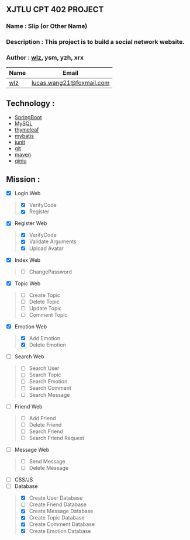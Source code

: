 ## XJTLU CPT 402 PROJECT

### Name : Slip (or Other Name)

### Description : This project is to build a social network website.

### Author : [wlz](https://www.github.com/wanglz111), ysm, yzh, xrx
| Name | Email |
| ---- | ----- |
| [wlz](https://www.github.com/wanglz111) | [lucas.wang21@foxmail.com](mailto:lucas.wang21@foxmail.com) |




## Technology :
- [SpringBoot](https://spring.io/projects/spring-boot)
- [MySQL](https://www.mysql.com/)
- [thymeleaf](https://www.thymeleaf.org/)
- [mybatis](https://www.mybatis.org/)
- [junit](https://junit.org/)
- [git](https://git-scm.com/)
- [maven](https://maven.apache.org/)
- [qiniu](https://www.qiniu.com/)


## Mission :
- [x] Login Web
> - [x] VerifyCode
> - [x] Register
- [x] Register Web
> - [x] VerifyCode
> - [x] Validate Arguments
> - [x] Upload Avatar
- [x] Index Web
> - [ ] ChangePassword
- [x] Topic Web
> - [ ] Create Topic
> - [ ] Delete Topic
> - [ ] Update Topic
> - [ ] Comment Topic
- [x] Emotion Web
> - [x] Add Emotion
> - [x] Delete Emotion
- [ ] Search Web
> - [ ] Search User
> - [ ] Search Topic
> - [ ] Search Emotion
> - [ ] Search Comment
> - [ ] Search Message
- [ ] Friend Web
> - [ ] Add Friend
> - [ ] Delete Friend
> - [ ] Search Friend
> - [ ] Search Friend Request
- [ ] Message Web
> - [ ] Send Message
> - [ ] Delete Message
- [ ] CSS/JS
- [ ] Database
> - [x] Create User Database
> - [ ] Create Friend Database
> - [x] Create Message Database
> - [x] Create Topic Database
> - [x] Create Comment Database
> - [x] Create Emotion Database
